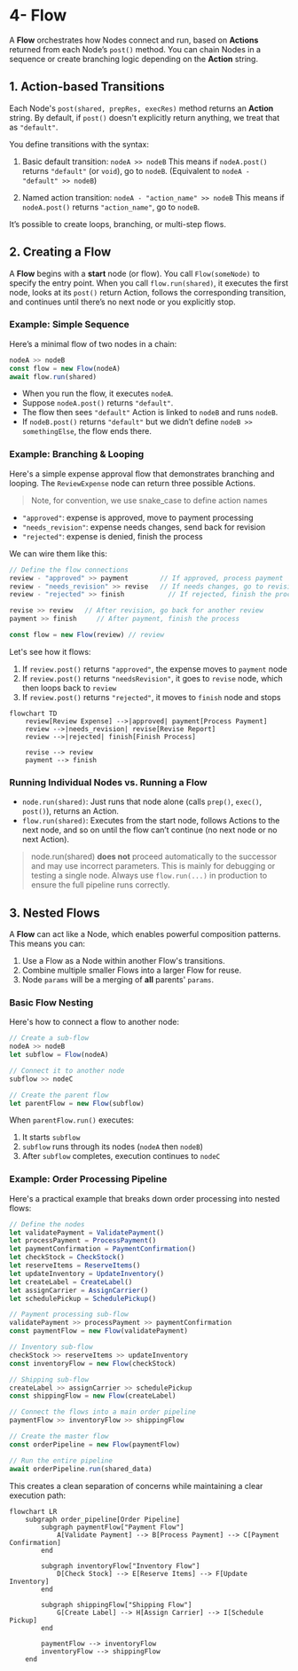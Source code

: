 # 4- Flow

A **Flow** orchestrates how Nodes connect and run, based on **Actions** returned from each Node’s `post()` method. You can chain Nodes in a sequence or create branching logic depending on the **Action** string.

## 1. Action-based Transitions

Each Node's `post(shared, prepRes, execRes)` method returns an **Action** string. By default, if `post()` doesn't explicitly return anything, we treat that as `"default"`.

You define transitions with the syntax:

1. Basic default transition: `nodeA >> nodeB`
  This means if `nodeA.post()` returns `"default"` (or `void`), go to `nodeB`. 
  (Equivalent to `nodeA - "default" >> nodeB`)

2. Named action transition: `nodeA - "action_name" >> nodeB`
  This means if `nodeA.post()` returns `"action_name"`, go to `nodeB`.

It’s possible to create loops, branching, or multi-step flows.

## 2. Creating a Flow

A **Flow** begins with a **start** node (or flow). You call `Flow(someNode)` to specify the entry point. When you call `flow.run(shared)`, it executes the first node, looks at its `post()` return Action, follows the corresponding transition, and continues until there’s no next node or you explicitly stop.

### Example: Simple Sequence

Here’s a minimal flow of two nodes in a chain:

```javascript
nodeA >> nodeB
const flow = new Flow(nodeA)
await flow.run(shared)
```

- When you run the flow, it executes `nodeA`.  
- Suppose `nodeA.post()` returns `"default"`.  
- The flow then sees `"default"` Action is linked to `nodeB` and runs `nodeB`.  
- If `nodeB.post()` returns `"default"` but we didn’t define `nodeB >> somethingElse`, the flow ends there.

### Example: Branching & Looping

Here's a simple expense approval flow that demonstrates branching and looping. The `ReviewExpense` node can return three possible Actions. 

> Note, for convention, we use snake_case to define action names

- `"approved"`: expense is approved, move to payment processing
- `"needs_revision"`: expense needs changes, send back for revision 
- `"rejected"`: expense is denied, finish the process

We can wire them like this:

```javascript
// Define the flow connections
review - "approved" >> payment        // If approved, process payment
review - "needs_revision" >> revise   // If needs changes, go to revision
review - "rejected" >> finish           // If rejected, finish the process

revise >> review   // After revision, go back for another review
payment >> finish     // After payment, finish the process

const flow = new Flow(review) // review
```

Let's see how it flows:

1. If `review.post()` returns `"approved"`, the expense moves to `payment` node
2. If `review.post()` returns `"needsRevision"`, it goes to `revise` node, which then loops back to `review`
3. If `review.post()` returns `"rejected"`, it moves to `finish` node and stops

```mermaid
flowchart TD
    review[Review Expense] -->|approved| payment[Process Payment]
    review -->|needs_revision| revise[Revise Report]
    review -->|rejected| finish[Finish Process]

    revise --> review
    payment --> finish
```

### Running Individual Nodes vs. Running a Flow

- `node.run(shared)`: Just runs that node alone (calls `prep()`, `exec()`, `post()`), returns an Action. 
- `flow.run(shared)`: Executes from the start node, follows Actions to the next node, and so on until the flow can’t continue (no next node or no next Action).


> node.run(shared) **does not** proceed automatically to the successor and may use incorrect parameters.
> This is mainly for debugging or testing a single node.
> Always use `flow.run(...)` in production to ensure the full pipeline runs correctly.


## 3. Nested Flows

A **Flow** can act like a Node, which enables powerful composition patterns. This means you can:

1. Use a Flow as a Node within another Flow's transitions.  
2. Combine multiple smaller Flows into a larger Flow for reuse.  
3. Node `params` will be a merging of **all** parents' `params`.

### Basic Flow Nesting

Here's how to connect a flow to another node:

```javascript
// Create a sub-flow
nodeA >> nodeB
let subflow = Flow(nodeA)

// Connect it to another node
subflow >> nodeC

// Create the parent flow
let parentFlow = new Flow(subflow)
```

When `parentFlow.run()` executes:
1. It starts `subflow`
2. `subflow` runs through its nodes (`nodeA` then `nodeB`)
3. After `subflow` completes, execution continues to `nodeC`

### Example: Order Processing Pipeline

Here's a practical example that breaks down order processing into nested flows:

```javascript
// Define the nodes
let validatePayment = ValidatePayment()
let processPayment = ProcessPayment()
let paymentConfirmation = PaymentConfirmation()
let checkStock = CheckStock()
let reserveItems = ReserveItems()
let updateInventory = UpdateInventory()
let createLabel = CreateLabel()
let assignCarrier = AssignCarrier()
let schedulePickup = SchedulePickup()

// Payment processing sub-flow
validatePayment >> processPayment >> paymentConfirmation
const paymentFlow = new Flow(validatePayment)

// Inventory sub-flow
checkStock >> reserveItems >> updateInventory
const inventoryFlow = new Flow(checkStock)

// Shipping sub-flow
createLabel >> assignCarrier >> schedulePickup
const shippingFlow = new Flow(createLabel)

// Connect the flows into a main order pipeline
paymentFlow >> inventoryFlow >> shippingFlow

// Create the master flow
const orderPipeline = new Flow(paymentFlow)

// Run the entire pipeline
await orderPipeline.run(shared_data)
```

This creates a clean separation of concerns while maintaining a clear execution path:

```mermaid
flowchart LR
    subgraph order_pipeline[Order Pipeline]
        subgraph paymentFlow["Payment Flow"]
            A[Validate Payment] --> B[Process Payment] --> C[Payment Confirmation]
        end

        subgraph inventoryFlow["Inventory Flow"]
            D[Check Stock] --> E[Reserve Items] --> F[Update Inventory]
        end

        subgraph shippingFlow["Shipping Flow"]
            G[Create Label] --> H[Assign Carrier] --> I[Schedule Pickup]
        end

        paymentFlow --> inventoryFlow
        inventoryFlow --> shippingFlow
    end
```